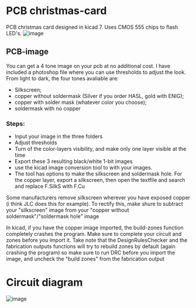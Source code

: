# PCB christmas-card
PCB christmas card designed in kicad 7. 
Uses CMOS 555 chips to flash LED's.
![image](https://github.com/user-attachments/assets/36570b40-17ef-4b47-9cd3-8b5fd39f130a)


## PCB-image
You can get a 4 tone image on your pcb at no additional cost. I have included a photoshop file where you can use thresholds to adjust the look. 
From light to dark, the four tones avaliable are: 
* Silkscreen; 
* copper without soldermask (Silver if you order HASL, gold with ENIG); 
* copper with solder mask (whatever color you choose); 
* soldermask with no copper
  
### Steps:
* Input your image in the three folders 
* Adjust thresholds
* Turn of the color-layers visibility, and make only one layer visible at the time
* Export these 3 resulting black/white 1-bit images
* use the kicad image conversion tool to with your images.
* The tool has options to make the silkscreen and soldermask hole. For the copper layer, export a silkscreen, then open the textfile and search and replace F.SilkS with F.Cu

Some manufacturers remove silkscreen wherever you have exposed copper (i think JLC does this for example). To rectify this, make shure to subtract your "silkscreen" image from your "copper without soldermask"/"soldermask hole" image

In kicad, if you have the copper image imported, the build-zones function completely crashes the program. Make sure to complete your circuit and zones before you import it. Take note that the DesignRulesChecker and the fabrication outputs functions will try to rebuild zones by default (again crashing the program) so make sure to run DRC before you import the image, and uncheck the "build zones" from the fabrication output

# Circuit diagram
![image](https://github.com/user-attachments/assets/5aa14d33-abe8-495e-84ce-b962c759239a)
